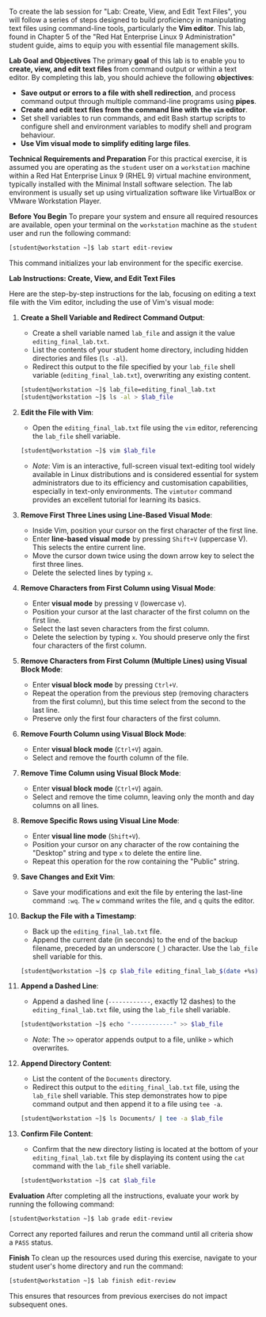 To create the lab session for "Lab: Create, View, and Edit Text Files", you will follow a series of steps designed to build proficiency in manipulating text files using command-line tools, particularly the **Vim editor**. This lab, found in Chapter 5 of the "Red Hat Enterprise Linux 9 Administration" student guide, aims to equip you with essential file management skills.

**Lab Goal and Objectives**
The primary **goal** of this lab is to enable you to **create, view, and edit text files** from command output or within a text editor. By completing this lab, you should achieve the following **objectives**:
*   **Save output or errors to a file with shell redirection**, and process command output through multiple command-line programs using **pipes**.
*   **Create and edit text files from the command line with the `vim` editor**.
*   Set shell variables to run commands, and edit Bash startup scripts to configure shell and environment variables to modify shell and program behaviour.
*   **Use Vim visual mode to simplify editing large files**.

**Technical Requirements and Preparation**
For this practical exercise, it is assumed you are operating as the `student` user on a `workstation` machine within a Red Hat Enterprise Linux 9 (RHEL 9) virtual machine environment, typically installed with the Minimal Install software selection. The lab environment is usually set up using virtualization software like VirtualBox or VMware Workstation Player.

**Before You Begin**
To prepare your system and ensure all required resources are available, open your terminal on the `workstation` machine as the `student` user and run the following command:
```bash
[student@workstation ~]$ lab start edit-review
```
This command initializes your lab environment for the specific exercise.

**Lab Instructions: Create, View, and Edit Text Files**

Here are the step-by-step instructions for the lab, focusing on editing a text file with the Vim editor, including the use of Vim's visual mode:

1.  **Create a Shell Variable and Redirect Command Output**:
    *   Create a shell variable named `lab_file` and assign it the value `editing_final_lab.txt`.
    *   List the contents of your student home directory, including hidden directories and files (`ls -al`).
    *   Redirect this output to the file specified by your `lab_file` shell variable (`editing_final_lab.txt`), overwriting any existing content.
    ```bash
    [student@workstation ~]$ lab_file=editing_final_lab.txt
    [student@workstation ~]$ ls -al > $lab_file
    ```
2.  **Edit the File with Vim**:
    *   Open the `editing_final_lab.txt` file using the `vim` editor, referencing the `lab_file` shell variable.
    ```bash
    [student@workstation ~]$ vim $lab_file
    ```
    *   *Note*: Vim is an interactive, full-screen visual text-editing tool widely available in Linux distributions and is considered essential for system administrators due to its efficiency and customisation capabilities, especially in text-only environments. The `vimtutor` command provides an excellent tutorial for learning its basics.

3.  **Remove First Three Lines using Line-Based Visual Mode**:
    *   Inside Vim, position your cursor on the first character of the first line.
    *   Enter **line-based visual mode** by pressing `Shift+V` (uppercase V). This selects the entire current line.
    *   Move the cursor down twice using the down arrow key to select the first three lines.
    *   Delete the selected lines by typing `x`.

4.  **Remove Characters from First Column using Visual Mode**:
    *   Enter **visual mode** by pressing `V` (lowercase v).
    *   Position your cursor at the last character of the first column on the first line.
    *   Select the last seven characters from the first column.
    *   Delete the selection by typing `x`. You should preserve only the first four characters of the first column.

5.  **Remove Characters from First Column (Multiple Lines) using Visual Block Mode**:
    *   Enter **visual block mode** by pressing `Ctrl+V`.
    *   Repeat the operation from the previous step (removing characters from the first column), but this time select from the second to the last line.
    *   Preserve only the first four characters of the first column.

6.  **Remove Fourth Column using Visual Block Mode**:
    *   Enter **visual block mode** (`Ctrl+V`) again.
    *   Select and remove the fourth column of the file.

7.  **Remove Time Column using Visual Block Mode**:
    *   Enter **visual block mode** (`Ctrl+V`) again.
    *   Select and remove the time column, leaving only the month and day columns on all lines.

8.  **Remove Specific Rows using Visual Line Mode**:
    *   Enter **visual line mode** (`Shift+V`).
    *   Position your cursor on any character of the row containing the "Desktop" string and type `x` to delete the entire line.
    *   Repeat this operation for the row containing the "Public" string.

9.  **Save Changes and Exit Vim**:
    *   Save your modifications and exit the file by entering the last-line command `:wq`. The `w` command writes the file, and `q` quits the editor.

10. **Backup the File with a Timestamp**:
    *   Back up the `editing_final_lab.txt` file.
    *   Append the current date (in seconds) to the end of the backup filename, preceded by an underscore (`_`) character. Use the `lab_file` shell variable for this.
    ```bash
    [student@workstation ~]$ cp $lab_file editing_final_lab_$(date +%s).txt
    ```

11. **Append a Dashed Line**:
    *   Append a dashed line (`------------`, exactly 12 dashes) to the `editing_final_lab.txt` file, using the `lab_file` shell variable.
    ```bash
    [student@workstation ~]$ echo "------------" >> $lab_file
    ```
    *   *Note*: The `>>` operator appends output to a file, unlike `>` which overwrites.

12. **Append Directory Content**:
    *   List the content of the `Documents` directory.
    *   Redirect this output to the `editing_final_lab.txt` file, using the `lab_file` shell variable. This step demonstrates how to pipe command output and then append it to a file using `tee -a`.
    ```bash
    [student@workstation ~]$ ls Documents/ | tee -a $lab_file
    ```

13. **Confirm File Content**:
    *   Confirm that the new directory listing is located at the bottom of your `editing_final_lab.txt` file by displaying its content using the `cat` command with the `lab_file` shell variable.
    ```bash
    [student@workstation ~]$ cat $lab_file
    ```

**Evaluation**
After completing all the instructions, evaluate your work by running the following command:
```bash
[student@workstation ~]$ lab grade edit-review
```
Correct any reported failures and rerun the command until all criteria show a `PASS` status.

**Finish**
To clean up the resources used during this exercise, navigate to your student user's home directory and run the command:
```bash
[student@workstation ~]$ lab finish edit-review
```
This ensures that resources from previous exercises do not impact subsequent ones.